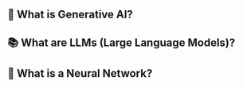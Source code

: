 ## 🤖 What is Generative AI?

## 📚 What are LLMs (Large Language Models)?

## 🧠 What is a Neural Network?
